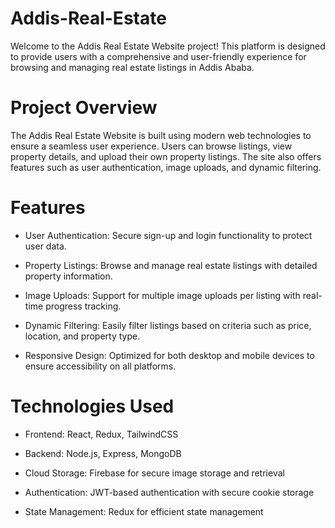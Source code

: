 ﻿# Addis-Real-Estate

Welcome to the Addis Real Estate Website project! This platform is designed to provide users with a comprehensive and user-friendly experience for browsing and managing real estate listings in Addis Ababa.

# Project Overview
The Addis Real Estate Website is built using modern web technologies to ensure a seamless user experience. Users can browse listings, view property details, and upload their own property listings. The site also offers features such as user authentication, image uploads, and dynamic filtering.

# Features
* User Authentication: Secure sign-up and login functionality to protect user data.
  
* Property Listings: Browse and manage real estate listings with detailed property information.

* Image Uploads: Support for multiple image uploads per listing with real-time progress tracking.

* Dynamic Filtering: Easily filter listings based on criteria such as price, location, and property type.

* Responsive Design: Optimized for both desktop and mobile devices to ensure accessibility on all platforms.

# Technologies Used
* Frontend: React, Redux, TailwindCSS

* Backend: Node.js, Express, MongoDB

* Cloud Storage: Firebase for secure image storage and retrieval

* Authentication: JWT-based authentication with secure cookie storage

* State Management: Redux for efficient state management
